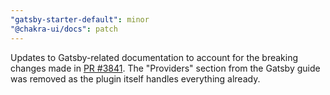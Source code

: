 ```yaml
---
"gatsby-starter-default": minor
"@chakra-ui/docs": patch
---
```


Updates to Gatsby-related documentation to account for the breaking changes made in [PR #3841](https://github.com/chakra-ui/chakra-ui/pull/3841). The "Providers" section from the Gatsby guide was removed as the plugin itself handles everything already.
